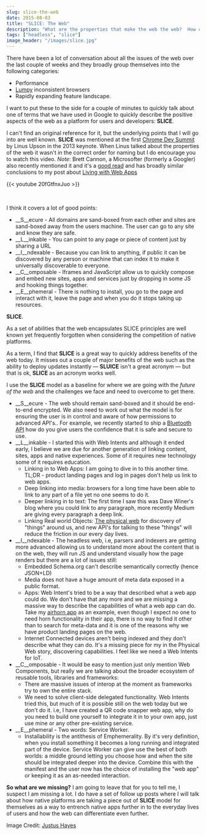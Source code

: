 ```yaml
---
slug: slice-the-web
date: 2015-08-03
title: "SLICE: The Web"
description: "What are the properties that make the web the web?  How can we keep differentiating from native to stay relevant in a mobile world?"
tags: ["headless", "slice"]
image_header: "/images/slice.jpg"
---
```


There have been a lot of conversation about all the issues of the web over the
last couple of weeks and they broadly group themselves into the following
categories:

* Performance
* [Lumpy](/the-lumpy-web/) inconsistent browsers
* Rapidly expanding feature landscape.

I want to put these to the side for a couple of minutes to quickly talk about
one of terms that we have used in Google to quickly describe the positive
aspects of the web as a platform for users and developers: **SLICE**.

I can't find an original reference for it, but the underlying points that I will
go into are well known.  **SLICE** was mentioned at the first [Chrome Dev
Summit](https://developer.chrome.com/devsummit) by Linus Upson in the 2013
keynote. When Linus talked about the properties of the web it wasn't in the
correct order for naming but I do encourage you to watch this video.  _Note_:
Brett Cannon, a Microsofter (formerly a Googler) also recently mentioned it and
it's a [good
read](http://nothingbutsnark.svbtle.com/going-allin-on-the-mobile-web) and has
broadly similar conclusions to my post about [Living with Web
Apps](https://paul.kinlan.me/living-with-web-apps/)

{{< youtube 20fGtfnxJuo >}}

<br>
	
I think it covers a lot of good points:

* __S__ecure - All domains are sand-boxed from each other and sites are
  sand-boxed away from the users machine. The user can go to any site and know
  they are safe.
* __L__inkable - You can point to any page or piece of content just by sharing a
  URL
* __I__ndexable - Because you can link to anything, if public it can be
  discovered by any person or machine that can index it to make it universally
  discoverable to everyone.
* __C__omposable - Iframes and JavaScript allow us to quickly compose and embed
  new sites, apps and services just by dropping in some JS and hooking things
  together.
* __E__phemeral - There is nothing to install, you go to the page and interact
  with it, leave the page and when you do it stops taking up resources.
  
**SLICE**.

As a set of abilities that the web encapsulates SLICE principles are well known
yet frequently forgotten when considering the competition of native platforms. 

As a term, I find that **SLICE** is a great way to quickly address benefits of
 the web today. It misses out a couple of major benefits of the web such as the
 ability to deploy updates instantly &mdash; **SLUICE** isn't a great acronym
 &mdash; but that is ok, **SLICE** as an acronym works well.

I use the **SLICE** model as a baseline for where we are going with the *future
of the web* and the challenges we face and need to overcome to get there.

* __S__ecure - The web should remain sand-boxed and it should be end-to-end encrypted. 
  We also need to work out what the model is for ensuring the user is in control and aware 
  of how permissions to advanced API's.. For example, we recently started to ship a 
  [Bluetooth API](https://developers.google.com/web/updates/2015/07/interact-with-ble-devices-on-the-web?hl=en)
  how do you give users the confidence that it is safe and secure to use.
* __L__inkable - I started this with Web Intents and although it ended early, I believe we are due
  for another generation of linking content, sites, apps and native experiences. Some of it requires
  new technology some of it requires education.
   * Linking in to Web Apps: I am going to dive in to this another time. TL;DR - product landing pages and log in pages
     don't help us link to web apps.
   * Deep linking into media: browsers for a long time have been able to link to any part of a file
     yet no one seems to do it.
   * Deeper linking in to text: The first time I saw this was Dave Winer's blog where you could link to
     any paragraph, more recently Medium are giving every paragraph a deep link.
   * Linking Real world Objects: [The physical web](https://google.github.io/physical-web/) for discovery of "things" around us, 
     and new API's for talking to these "things" will reduce the friction in our every day lives.
* __I__ndexable - The headless web, i.e, parsers and indexers are getting more advanced allowing us to understand
  more about the content that is on the web, they will run JS and understand visually how the page renders
  but there are a lot of issues still:
   * Embedded Schema.org can't describe semantically correctly (hence JSON+LD)
   * Media does not have a huge amount of meta data exposed in a public format.
   * Apps: Web Intent's tried to be a way that described what a web app could do.  We don't have that any more
     and we are missing a massive way to describe the capabilities of what a web app can do.  Take my 
     [airhorn app](https://airhorner.com/) as an example, even though I expect no one to need horn
     functionality in their app, there is no way to find it other than to search for meta-data and it is one
     of the reasons why we have product landing pages on the web.
   * Internet Connected devices aren't being indexed and they don't describe what they can do.  It's a missing
     piece for my in the Physical Web story, discovering capabilities. I feel like we need a Web Intents for 
     IoT.
* __C__omposable - It would be easy to mention just only mention Web Components, but really we are talking 
  about the broader ecosystem of reusable tools, libraries and frameworks:
    * There are massive issues of interop at the moment as frameworks try to own the entire stack.  
    * We need to solve client-side delegated functionality.  Web Intents tried this, but much of it is possible still
      on the web today but we don't do it.  i.e, I have created a QR code snapper web app, why do you need to build 
      one yourself to integrate it in to your own app, just use mine or any other pre-existing service.
* __E__phemeral - Two words: Service Worker.
  * Installability is the antithesis of Emphemerality.  By it's very definition, when you install something it
    becomes a long running and integrated part of the device. Service Worker can give use the best of both worlds: 
    a middle ground letting you choose how and when the site should be integrated deeper into the device.  Combine
    this with the manifest and the user now has the choice of installing the "web app" or keeping it as an
    as-needed interaction.

**So what are we missing?** I am going to leave that for you to tell me, I suspect I am missing a lot. I do have a 
set of follow up posts where I will talk about how native platforms are taking a 
piece out of **SLICE** model for themselves as a way to entrench native apps further in to the
everyday lives of users and how the web can differentiate even further.

Image Credit: [Justus Hayes](https://commons.wikimedia.org/wiki/File:The_Big_Slice_-_Rome,_Italy.jpg)